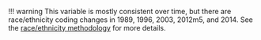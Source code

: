 !!! warning
  This variable is mostly consistent over time, but there are race/ethnicity coding changes in 1989, 1996, 2003, 2012m5, and 2014. See the [race/ethnicity methodology](../../methodology/racevariables.md) for more details.
